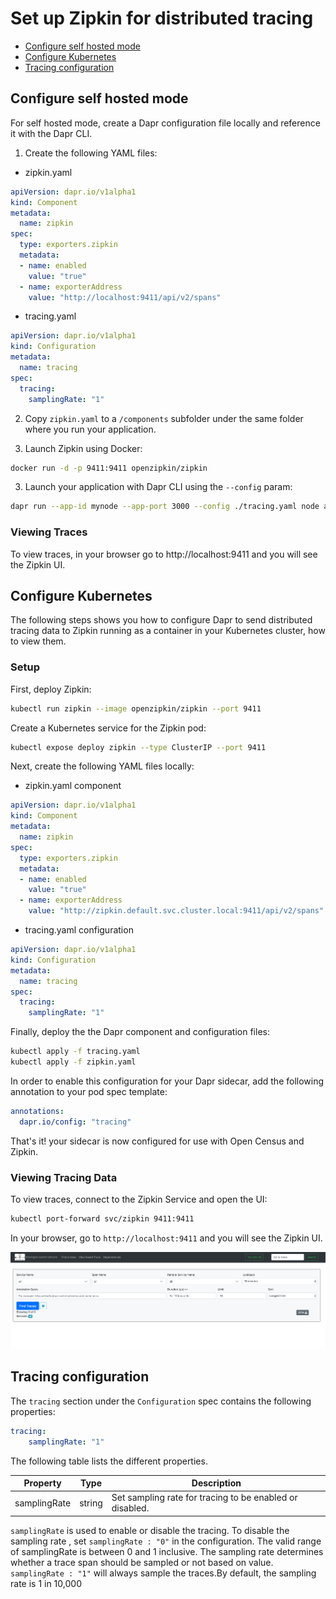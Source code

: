 # Set up Zipkin for distributed tracing

- [Configure self hosted mode](#Configure-self-hosted-mode)
- [Configure Kubernetes](#Configure-Kubernetes)
- [Tracing configuration](#Tracing-Configuration)


## Configure self hosted mode

For self hosted mode, create a Dapr configuration file locally and reference it with the Dapr CLI.

1. Create the following YAML files:

* zipkin.yaml

```yaml
apiVersion: dapr.io/v1alpha1
kind: Component
metadata:
  name: zipkin
spec:
  type: exporters.zipkin
  metadata:
  - name: enabled
    value: "true"
  - name: exporterAddress
    value: "http://localhost:9411/api/v2/spans"
```

* tracing.yaml

```yaml
apiVersion: dapr.io/v1alpha1
kind: Configuration
metadata:
  name: tracing
spec:
  tracing:
    samplingRate: "1"
```

2. Copy `zipkin.yaml` to a `/components` subfolder under the same folder where you run your application.

3. Launch Zipkin using Docker:

```bash
docker run -d -p 9411:9411 openzipkin/zipkin
```

3. Launch your application with Dapr CLI using the `--config` param:

```bash
dapr run --app-id mynode --app-port 3000 --config ./tracing.yaml node app.js
```
### Viewing Traces
To view traces, in your browser go to http://localhost:9411 and you will see the Zipkin UI.

## Configure Kubernetes

The following steps shows you how to configure Dapr to send distributed tracing data to Zipkin running as a container in your Kubernetes cluster, how to view them.

### Setup

First, deploy Zipkin:

```bash
kubectl run zipkin --image openzipkin/zipkin --port 9411
```

Create a Kubernetes service for the Zipkin pod:

```bash
kubectl expose deploy zipkin --type ClusterIP --port 9411
```

Next, create the following YAML files locally:

* zipkin.yaml component

```yaml
apiVersion: dapr.io/v1alpha1
kind: Component
metadata:
  name: zipkin
spec:
  type: exporters.zipkin
  metadata:
  - name: enabled
    value: "true"
  - name: exporterAddress
    value: "http://zipkin.default.svc.cluster.local:9411/api/v2/spans"
```

* tracing.yaml configuration

```yaml
apiVersion: dapr.io/v1alpha1
kind: Configuration
metadata:
  name: tracing
spec:
  tracing:
    samplingRate: "1"
```

Finally, deploy the the Dapr component and configuration files:

```bash
kubectl apply -f tracing.yaml
kubectl apply -f zipkin.yaml
```

In order to enable this configuration for your Dapr sidecar, add the following annotation to your pod spec template:

```yml
annotations:
  dapr.io/config: "tracing"
```

That's it! your sidecar is now configured for use with Open Census and Zipkin.

### Viewing Tracing Data

To view traces, connect to the Zipkin Service and open the UI:

```bash
kubectl port-forward svc/zipkin 9411:9411
```

In your browser, go to ```http://localhost:9411``` and you will see the Zipkin UI.

![zipkin](../../images/zipkin_ui.png)

## Tracing configuration

The `tracing` section under the `Configuration` spec contains the following properties:

```yml
tracing:
    samplingRate: "1"
```

The following table lists the different properties.

Property | Type | Description
---- | ------- | -----------
samplingRate  | string | Set sampling rate for tracing to be enabled or disabled. 


`samplingRate` is used to enable or disable the tracing. To disable the sampling rate ,
set `samplingRate : "0"` in the configuration. The valid range of samplingRate is between 0 and 1 inclusive. The sampling rate determines whether a trace span should be sampled or not based on value. `samplingRate : "1"` will always sample the traces.By default, the sampling rate is 1 in 10,000
                         
